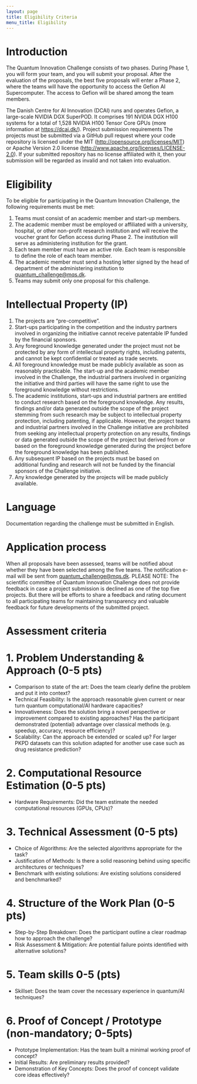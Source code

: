 ```yaml
---
layout: page
title: Eligibility Criteria
menu_title: Eligibility
---
```


# Introduction

The Quantum Innovation Challenge consists of two phases. During Phase 1, you will form your team, and you will submit your proposal. After the evaluation of the proposals, the best five proposals will enter a Phase 2, where the teams will have the opportunity to access the Gefion AI Supercomputer. The access to Gefion will be shared among the team members.

The Danish Centre for AI Innovation (DCAI) runs and operates Gefion, a large-scale NVIDIA DGX SuperPOD. It comprises 191 NVIDIA DGX H100 systems for a total of 1,528 NVIDIA H100 Tensor Core GPUs (more information at https://dcai.dk/).
Project submission requirements
The projects must be submitted via a GitHub pull request where your code repository is licensed under the MIT (http://opensource.org/licenses/MIT)  or Apache Version 2.0 license (http://www.apache.org/licenses/LICENSE-2.0). If your submitted repository has no license affiliated with it, then your submission will be regarded as invalid and not taken into evaluation.


# Eligibility

To be eligible for participating in the Quantum Innovation Challenge, the following requirements must be met:
1. Teams must consist of an academic member and start-up members. 
2. The academic member must be employed or affiliated with a university, hospital, or other non-profit research institution and will receive the voucher grant for Gefion access during Phase 2. The institution will serve as administering institution for the grant.
3. Each team member must have an active role. Each team is responsible to define the role of each team member.
4. The academic member must send a hosting letter signed by the head of department of the administering institution to quantum_challenge@mqs.dk.
5. Teams may submit only one proposal for this challenge.


# Intellectual Property (IP)

1. The projects are “pre-competitive”.
2. Start-ups participating in the competition and the industry partners involved in organizing the initiative cannot receive patentable IP funded by the financial sponsors.
3. Any foreground knowledge generated under the project must not be protected by any form of intellectual property rights, including patents, and cannot be kept confidential or treated as trade secrets.
4. All foreground knowledge must be made publicly available as soon as reasonably practicable. The start-up and the academic member involved in the Challenge, the industrial partners involved in organizing the initiative and third parties will have the same right to use the foreground knowledge without restrictions.
5. The academic institutions, start-ups and industrial partners are entitled to conduct research based on the foreground knowledge. Any results, findings and/or data generated outside the scope of the project stemming from such research may be subject to intellectual property protection, including patenting, if applicable. However, the project teams and industrial partners involved in the Challenge initiative are prohibited from seeking any intellectual property protection on any results, findings or data generated outside the scope of the project but derived from or based on the foreground knowledge generated during the project before the foreground knowledge has been published.
6. Any subsequent IP based on the projects must be based on additional funding and research will not be funded by the financial sponsors of the Challenge initiative.
7. Any knowledge generated by the projects will be made publicly available.


# Language

Documentation regarding the challenge must be submitted in English.


# Application process
When all proposals have been assessed, teams will be notified about whether they have been selected among the five teams. The notification e-mail will be sent from quantum_challenge@mqs.dk. PLEASE NOTE: The scientific committee of Quantum Innovation Challenge does not provide feedback in case a project submission is declined as one of the top five projects. But there will be efforts to share a feedback and rating document to all participating teams for maintaining transparency and valuable feedback for future developments of the submitted project.


# Assessment criteria

# 1. Problem Understanding & Approach (0-5 pts)

- Comparison to state of the art: Does the team clearly define the problem and put it into context?
- Technical Feasibility: Is the approach reasonable given current or near turn quantum computational/AI hardware capacities? 
- Innovativeness: Does the solution bring a novel perspective or improvement compared to existing approaches? Has the participant demonstrated (potential) advantage over classical methods (e.g. speedup, accuracy, resource efficiency)? 
- Scalability: Can the approach be extended or scaled up? For larger PKPD datasets can this solution adapted for another use case such as drug resistance prediction?

# 2. Computational Resource Estimation (0-5 pts)
- Hardware Requirements: Did the team estimate the needed computational resources (GPUs, CPUs)? 

# 3. Technical Assessment (0-5 pts)
- Choice of Algorithms: Are the selected algorithms appropriate for the task?
- Justification of Methods: Is there a solid reasoning behind using specific architectures or techniques?
- Benchmark with existing solutions: Are existing solutions considered and benchmarked?

# 4. Structure of the Work Plan (0-5 pts)
- Step-by-Step Breakdown: Does the participant outline a clear roadmap how to approach the challenge?
- Risk Assessment & Mitigation: Are potential failure points identified with alternative solutions?

# 5. Team skills 0-5 (pts)
- Skillset: Does the team cover the necessary experience in quantum/AI techniques?

# 6. Proof of Concept / Prototype (non-mandatory; 0-5pts)
- Prototype Implementation: Has the team built a minimal working proof of concept? 
- Initial Results: Are preliminary results provided?
- Demonstration of Key Concepts: Does the proof of concept validate core ideas effectively?

